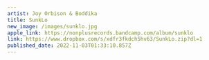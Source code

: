 ```yaml
---
artist: Joy Orbison & Boddika
title: SunkLo
new_image: /images/sunklo.jpg
apple_link: https://nonplusrecords.bandcamp.com/album/sunklo
link: https://www.dropbox.com/s/xdfr3fkdch5hv63/SunkLo.zip?dl=1
published_date: 2022-11-03T01:33:10.857Z
---
```

